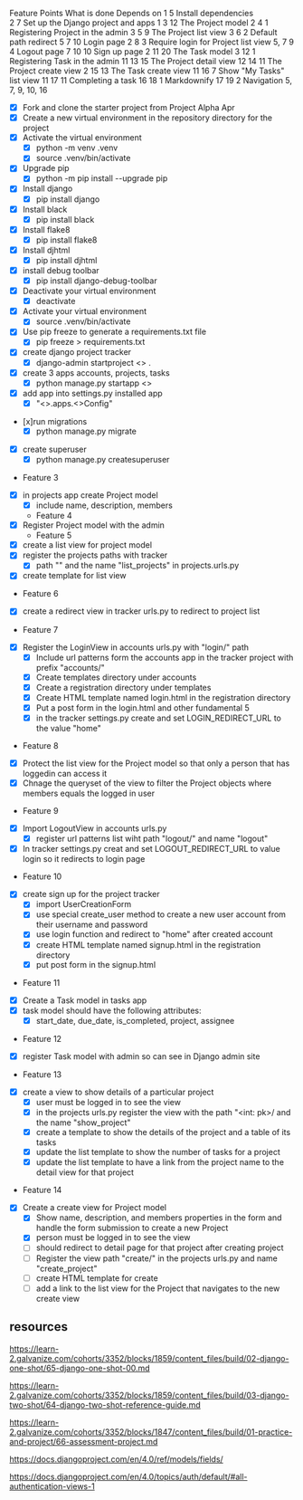 Feature	Points	What is done	                    Depends on
1	    5	    Install dependencies	
2	    7	    Set up the Django project and apps	1
3	    12	    The Project model	                2
4	    1	    Registering Project in the admin	3
5	    9	    The Project list view	            3
6	    2	    Default path redirect	            5
7	    10	    Login page	                        2
8	    3	    Require login for Project list view	5, 7
9	    4	    Logout page	                        7
10	    10	    Sign up page	                    2
11	    20	    The Task model	                    3
12	    1	    Registering Task in the admin	    11
13	    15	    The Project detail view	            12
14	    11	    The Project create view	            2
15	    13	    The Task create view	            11
16	    7	    Show "My Tasks" list view	        11
17	    11	    Completing a task	                16
18	    1	    Markdownify	                        17
19	    2	    Navigation	                        5, 7, 9, 10, 16

* [x] Fork and clone the starter project from Project Alpha Apr 
* [x] Create a new virtual environment in the repository directory for the project
* [x] Activate the virtual environment
  * [x] python -m venv .venv 
  * [x] source .venv/bin/activate
* [x] Upgrade pip
  * [x] python -m pip install --upgrade pip
* [x] Install django
  * [x] pip install django  
* [x] Install black
  * [x] pip install black
* [x] Install flake8
  * [x] pip install flake8
* [x] Install djhtml 
  * [x] pip install djhtml  
* [x] install debug toolbar
    * [x] pip install django-debug-toolbar  
* [x] Deactivate your virtual environment
  * [x] deactivate 
* [x] Activate your virtual environment
  * [x] source .venv/bin/activate
* [x] Use pip freeze to generate a requirements.txt file
  * [x] pip freeze > requirements.txt 
 * [x] create django project tracker
    * [x] django-admin startproject <<projectname>> .
* [x] create 3 apps accounts, projects, tasks  
    * [x] python manage.py startapp <<name>>
* [x] add app into settings.py installed app
  * [x] "<<name>>.apps.<<UppercaseName>>Config" 
* [x]run migrations
  * [x] python manage.py migrate  
* [x] create superuser 
  * [x] python manage.py createsuperuser 
* Feature 3
* [x] in projects app create Project model
  * [x] include name, description, members
  * Feature 4
* [x] Register Project model with the admin
  * Feature 5
* [x] create a list view for project model 
* [x] register the projects paths with tracker
  * [x] path "" and the name "list_projects" in projects.urls.py
* [x] create template for list view
* Feature 6
* [x] create a redirect view in tracker urls.py to redirect to project list
* Feature 7
* [x] Register the LoginView in accounts urls.py with "login/" path 
  * [x] Include url patterns form the accounts app in the tracker project with prefix "accounts/" 
  * [x] Create templates directory under accounts
  * [x] Create a registration directory under templates
  * [x] Create HTML template named login.html in the registration directory
  * [x] Put a post form in the login.html and other fundamental 5  
  * [x] in the tracker settings.py create and set LOGIN_REDIRECT_URL to the value "home" 
* Feature 8
* [x] Protect the list view for the Project model so that only a person that has loggedin can access it
* [x] Chnage the queryset of the view to filter the Project objects where members equals the logged in user
* Feature 9
* [x] Import LogoutView in accounts urls.py
  * [x] register url patterns list wiht path "logout/" and name "logout"
* [x] In tracker settings.py creat and set LOGOUT_REDIRECT_URL to value login so it redirects to login page  
* Feature 10
* [x] create sign up for the project tracker
  * [x] import UserCreationForm 
  * [x] use special create_user method to create a new user account from their username and password
  * [x] use login function and redirect to "home" after created account
  * [x] create HTML template named signup.html in the registration directory
  * [x] put post form in the signup.html
* Feature 11 
* [x] Create a Task model in tasks app
* [x] task model should have the following attributes: 
  * [x] start_date, due_date, is_completed, project, assignee 
* Feature 12 
* [x] register Task model with admin so can see in Django admin site
* Feature 13
* [x] create a view to show details of a particular project 
  * [x] user must be logged in to see the view
  * [x] in the projects urls.py register the view with the path "<int: pk>/ and the name "show_project"
  * [x] create a template to show the details of the project and a table of its tasks  
  * [x] update the list template to show the number of tasks for a project 
  * [x] update the list template to have a link from the project name to the detail view for that project
* Feature 14
* [x] Create a create view for Project model  
  * [x] Show name, description, and members properties in the form and handle the form submission to create a new Project
  * [x] person must be logged in to see the view
  * [ ] should redirect to detail page for that project after creating project
  * [ ] Register the view path "create/" in the projects urls.py and name "create_project"
  * [ ] create HTML template for create
  * [ ] add a link to the list view for the Project that navigates to the new create view 

## resources 
<https://learn-2.galvanize.com/cohorts/3352/blocks/1859/content_files/build/02-django-one-shot/65-django-one-shot-00.md>

<https://learn-2.galvanize.com/cohorts/3352/blocks/1859/content_files/build/03-django-two-shot/64-django-two-shot-reference-guide.md>

<https://learn-2.galvanize.com/cohorts/3352/blocks/1847/content_files/build/01-practice-and-project/66-assessment-project.md>

<https://docs.djangoproject.com/en/4.0/ref/models/fields/>

<https://docs.djangoproject.com/en/4.0/topics/auth/default/#all-authentication-views-1>